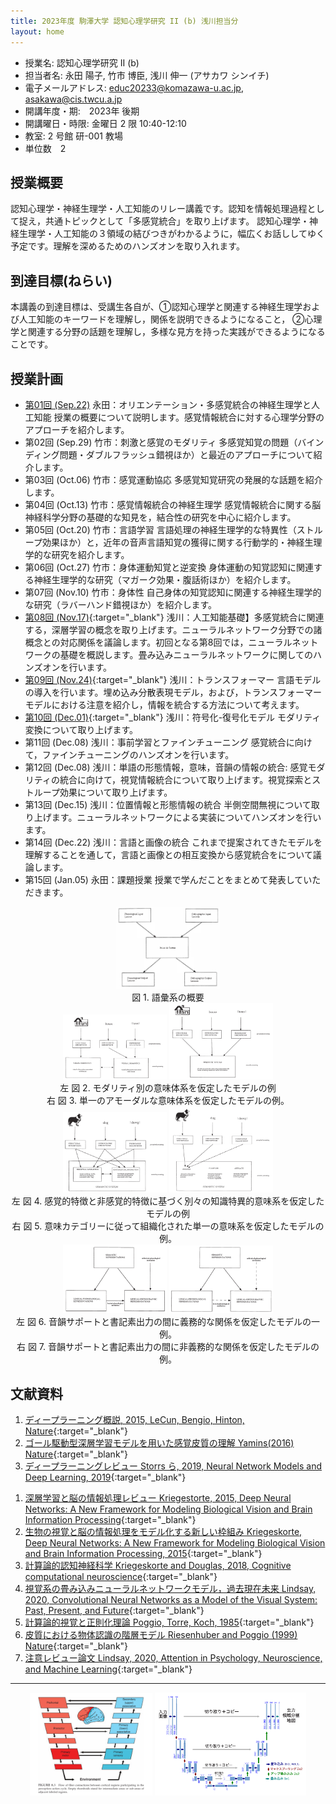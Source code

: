 ```yaml
---
title: 2023年度 駒澤大学 認知心理学研究 II (b) 浅川担当分
layout: home
---
```


- 授業名: 認知心理学研究 II (b)
- 担当者名: 永田 陽子, 竹市 博臣, 浅川 伸一 (アサカワ シンイチ)
- 電子メールアドレス: <educ20233@komazawa-u.ac.jp>, <asakawa@cis.twcu.a.jp>
- 開講年度・期:　2023年 後期
- 開講曜日・時限: 金曜日 2 限 10:40-12:10
- 教室: 2 号館 研-001 教場
- 単位数　2

## 授業概要

認知心理学・神経生理学・人工知能のリレー講義です。認知を情報処理過程として捉え，共通トピックとして「多感覚統合」を取り上げます。
認知心理学・神経生理学・人工知能の３領域の結びつきがわかるように，幅広くお話ししてゆく予定です。理解を深めるためのハンズオンを取り入れます。

## 到達目標(ねらい)

本講義の到達目標は、受講生各自が、①認知心理学と関連する神経生理学および人工知能のキーワードを理解し，関係を説明できるようになること，
②心理学と関連する分野の話題を理解し，多様な見方を持った実践ができるようになることです。


## 授業計画

* [第01回 (Sep.22)](2023cogpsy_lect01) 永田：オリエンテーション・多感覚統合の神経生理学と人工知能 授業の概要について説明します。感覚情報統合に対する心理学分野のアプローチを紹介します。
* 第02回 (Sep.29) 竹市：刺激と感覚のモダリティ 多感覚知覚の問題（バインディング問題・ダブルフラッシュ錯視ほか）と最近のアプローチについて紹介します。
* 第03回 (Oct.06) 竹市：感覚運動協応 多感覚知覚研究の発展的な話題を紹介します。
* 第04回 (Oct.13) 竹市：感覚情報統合の神経生理学 感覚情報統合に関する脳神経科学分野の基礎的な知見を，結合性の研究を中心に紹介します。
* 第05回 (Oct.20) 竹市：言語学習 言語処理の神経生理学的な特異性（ストループ効果ほか）と，近年の音声言語知覚の獲得に関する行動学的・神経生理学的な研究を紹介します。
* 第06回 (Oct.27) 竹市：身体運動知覚と逆変換 身体運動の知覚認知に関連する神経生理学的な研究（マガーク効果・腹話術ほか）を紹介します。
* 第07回 (Nov.10) 竹市：身体性 自己身体の知覚認知に関連する神経生理学的な研究（ラバーハンド錯視ほか）を紹介します。
* [第08回 (Nov.17)](2023cogpsy_lect08){:target="_blank"} 浅川：人工知能基礎】多感覚統合に関連する，深層学習の概念を取り上げます。ニューラルネットワーク分野での諸概念との対応関係を議論します。初回となる第8回では，ニューラルネットワークの基礎を概説します。畳み込みニューラルネットワークに関してのハンズオンを行います。
* [第09回 (Nov.24)](2023cogpsy_lect09){:target="_blank"} 浅川：トランスフォーマー 言語モデルの導入を行います。埋め込み分散表現モデル，および，トランスフォーマーモデルにおける注意を紹介し，情報を統合する方法について考えます。
* [第10回 (Dec.01)](2023cogpsy_lect10){:target="_blank"} 浅川：符号化-復号化モデル モダリティ変換について取り上げます。
* 第11回 (Dec.08) 浅川：事前学習とファインチューニング 感覚統合に向けて，ファインチューニングのハンズオンを行います。
* 第12回 (Dec.08) 浅川：単語の形態情報，意味，音韻の情報の統合: 感覚モダリティの統合に向けて，視覚情報統合について取り上げます。視覚探索とストループ効果について取り上げます。
* 第13回 (Dec.15) 浅川：位置情報と形態情報の統合 半側空間無視について取り上げます。ニューラルネットワークによる実装についてハンズオンを行います。
* 第14回 (Dec.22) 浅川：言語と画像の統合 これまで提案されてきたモデルを理解することを通して，言語と画像との相互変換から感覚統合をについて議論します。
* 第15回 (Jan.05) 永田：課題授業 授業で学んだことをまとめて発表していただきます。

<center>
<div class="fig">
<img src="/2023assets/1999Shelton_Caramazza_fig1.png" width="33%">
<div class="figcaption">
図 1. 語彙系の概要
<!-- Figure 1. A general overview of the lexical system -->
</div></div>
</center>

<center>
<div class="fig">
<img src="/2023assets/1999Shelton_Caramazza_fig2.png" width="33%">
<img src="/2023assets/1999Shelton_Caramazza_fig3.png" width="33%">
<div class="figcaption">
左 図 2. モダリティ別の意味体系を仮定したモデルの例<br/>
右 図 3. 単一のアモーダルな意味体系を仮定したモデルの例。
<!-- left: Figure 2. An example of a model postulating separate modality-specific semantic systems.<br/>
right: Figure 3. An example of a model postulating a single, amodal semantic system. -->
</div></div>
</center>

<center>
<div class="fig">
<img src="/2023assets/1999Shelton_Caramazza_fig4.png" width="33%">
<img src="/2023assets/1999Shelton_Caramazza_fig5.png" width="33%"><br/>
<div class="figcaption">
左 図 4. 感覚的特徴と非感覚的特徴に基づく別々の知識特異的意味系を仮定したモデルの例<br/>
右 図 5. 意味カテゴリーに従って組織化された単一の意味系を仮定したモデルの例。
<!-- left: Figure 4. An example of a model postulating separate knowledge-specific semantic systems based on sensory features versus nonsensory features.<br/>
rigth: Figure 5. An example of a model postulating a single semantic system organized according to semantic category. -->
</div></div>
</center>

<center>
<div class="fig">
<img src="/2023assets/1999Shelton_Caramazza_fig6.png" width="33%">
<img src="/2023assets/1999Shelton_Caramazza_fig7.png" width="33%"><br/>
<div class="figcaption">
左 図 6. 音韻サポートと書記素出力の間に義務的な関係を仮定したモデルの一例。<br/>
右 図 7. 音韻サポートと書記素出力の間に非義務的な関係を仮定したモデルの例。
<!-- left: Figure 6. An example of a model postulating an obligatory relationship between phonological support and orthographic output.<br/>
right: Figure 7. An example of a model postulating a nonobligatory relationship between phonological support and orthographic output. -->
</div></div>
</center>



## 文献資料

1. [ディープラーニング概説, 2015, LeCun, Bengio, Hinton, Nature](https://komazawa-deep-learning.github.io/2021/2015LeCun_Bengio_Hinton_NatureDeepReview.pdf){:target="_blank"}
1. [ゴール駆動型深層学習モデルを用いた感覚皮質の理解 Yamins(2016) Nature](https://project-ccap.github.io/2016YaminsDiCarlo_Using_goal-driven_deep_learning_models_to_understand_sensory_cortex.pdf){:target="_blank"}
1. [ディープラーニングレビュー Storrs ら, 2019, Neural Network Models and Deep Learning, 2019](https://komazawa-deep-learning.github.io/2021/2019Storrs_Golan_Kriegeskorte_Neural_network_models_and_deep_learning.pdf){:target="_blank"}
<!-- * [Storrs ら, Neural Network Models and Deep Learning, 2019](2019Storrs_Golan_Kriegeskorte_Neural_network_models_and_deep_learning.pdf){:target="_blank"} -->
1. [深層学習と脳の情報処理レビュー Kriegestorte, 2015, Deep Neural Networks: A New Framework for Modeling Biological Vision and Brain Information Processing](2015Kriegeskorte_Deep_Neural_Networks-A_New_Framework_for_Modeling_Biological_Vision_and_Brain_Information_Processing.pdf){:target="_blank"}
1. [生物の視覚と脳の情報処理をモデル化する新しい枠組み Kriegeskorte, Deep Neural Networks: A New Framework for Modeling Biological Vision and Brain Information Processing, 2015](https://project-ccap.github.io/2015Kriegeskorte_Deep_Neural_Networks-A_New_Framework_for_Modeling_Biological_Vision_and_Brain_Information_Processing.pdf){:target="_blank"}
1. [計算論的認知神経科学 Kriegeskorte and Douglas, 2018, Cognitive computational neuroscience](https://project-ccap.github.io/2018Kriegeskorte_Douglas_Cognitive_Computational_Neuroscience.pdf){:target="_blank"}
1. [視覚系の畳み込みニューラルネットワークモデル，過去現在未来 Lindsay, 2020, Convolutional Neural Networks as a Model of the Visual System: Past, Present, and Future](https://project-ccap.github.io/2020Lindsay_Convolutional_Neural_Networks_as_a_Model_of_the_Visual_System_Past_Present_and_Future.pdf){:target="_blank"}
1. [計算論的視覚と正則化理論 Poggio, Torre, Koch, 1985](https://komazawa-deep-learning.github.io/2021cogpsy/1985Poggio_Computational_Vision_and_Regularization_Theory.pdf){:target="_blank"}
1. [皮質における物体認識の階層モデル Riesenhuber and Poggio (1999) Nature](https://komazawa-deep-learning.github.io/2021cogpsy/1999Riesenhuber_Poggio_Hierarchical_models_of_object_recognition_in_cortex.pdf){:target="_blank"}
1. [注意レビュー論文 Lindsay, 2020, Attention in Psychology, Neuroscience, and Machine Learning](https://project-ccap.github.io/2020Lindsay_Attention_in_Psychology_Neuroscience_and_Machine_Learning.pdf){:target="_blank"}


---

<center>
<img src="/2021/2008Fuster_Prefrontal_Cortex_fig8_4.svg" width="39%">
<!-- <img src="https://komazawa-deep-learning.github.io/2021/2008Fuster_Prefrontal_Cortex_fig8_4.svg" width="39%"> -->
<img src="/assets/2015Ronneberger_U-Net_Fig1_ja.svg" width="48%">
<!-- <img src="https://komazawa-deep-learning.github.io/assets/2015Ronneberger_U-Net_Fig1_ja.svg" width="48%"> -->
</center>

<br/>

<!--
1. [2020ccap 資料置き場](2020ccap)
2. [2020中央大学，緑川先生，重宗先生，研究会資料](2020chuo)
3. [2020 第2回 中央大学，緑川先生，重宗先生，研究会資料](2020chuo2)
4. [2020サイトビジット資料](2020sightvisit)

<a href="https://guides.github.com/features/pages/">Read this page to write this page.</a>
-->

